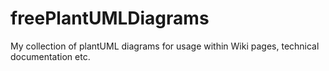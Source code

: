 # freePlantUMLDiagrams
My collection of plantUML diagrams for usage within Wiki pages, technical documentation etc.
